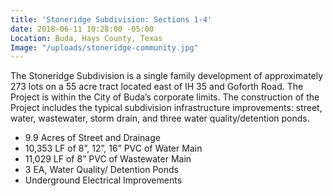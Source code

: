 ```yaml
---
title: 'Stoneridge Subdivision: Sections 1-4'
date: 2018-06-11 10:28:00 -05:00
Location: Buda, Hays County, Texas
Image: "/uploads/stoneridge-community.jpg"
---
```


The Stoneridge Subdivision is a single family development of approximately 273 lots on a 55 acre tract located east of IH 35 and Goforth Road.  The Project is within the City of Buda’s corporate limits.  The construction of the Project includes the typical subdivision infrastructure improvements: street, water, wastewater, storm drain, and three water quality/detention ponds.

* 9.9 Acres of Street and Drainage
* 10,353 LF of 8”, 12”, 16” PVC of Water Main
* 11,029 LF of 8” PVC of Wastewater Main
* 3 EA, Water Quality/ Detention Ponds
* Underground Electrical Improvements